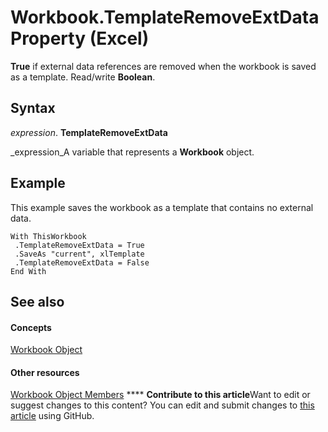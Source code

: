 
# Workbook.TemplateRemoveExtData Property (Excel)

 **True** if external data references are removed when the workbook is saved as a template. Read/write **Boolean**.


## Syntax

 _expression_. **TemplateRemoveExtData**

 _expression_A variable that represents a  **Workbook** object.


## Example

This example saves the workbook as a template that contains no external data.


```
With ThisWorkbook 
 .TemplateRemoveExtData = True 
 .SaveAs "current", xlTemplate 
 .TemplateRemoveExtData = False 
End With
```


## See also


#### Concepts


 [Workbook Object](8c00aa60-c974-eed3-0812-3c9625eb0d4c.md)
#### Other resources


 [Workbook Object Members](dce102a3-25de-3ff4-2ce5-bc56e08baca7.md)
****   **Contribute to this article**Want to edit or suggest changes to this content? You can edit and submit changes to  [this article](https://github.com/jhershey00/VBA_Excel_Test/OpenXMLCon/articles/9851df1d-4e83-525a-8a43-bd84b0a94c74.md) using GitHub.

